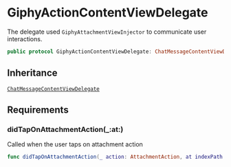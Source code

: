 # GiphyActionContentViewDelegate

The delegate used `GiphyAttachmentViewInjector` to communicate user interactions.

``` swift
public protocol GiphyActionContentViewDelegate: ChatMessageContentViewDelegate 
```

## Inheritance

[`ChatMessageContentViewDelegate`](/ChatMessageContentViewDelegate)

## Requirements

### didTapOnAttachmentAction(\_:​at:​)

Called when the user taps on attachment action

``` swift
func didTapOnAttachmentAction(_ action: AttachmentAction, at indexPath: IndexPath)
```
